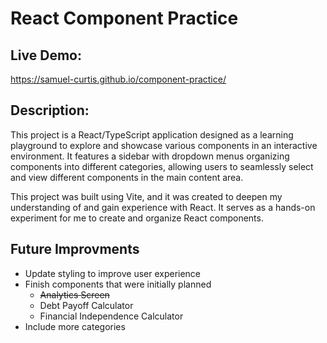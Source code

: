 # React Component Practice

## Live Demo:
https://samuel-curtis.github.io/component-practice/

## Description:
This project is a React/TypeScript application designed as a learning playground to explore and showcase various components in an interactive environment. It features a sidebar with dropdown menus organizing components into different categories, allowing users to seamlessly select and view different components in the main content area.

This project was built using Vite, and it was created to deepen my understanding of and gain experience with React. It serves as a hands-on experiment for me to create and organize React components.  

## Future Improvments
- Update styling to improve user experience
- Finish components that were initially planned 
  - ~~Analytics Screen~~
  - Debt Payoff Calculator
  - Financial Independence Calculator
- Include more categories  
